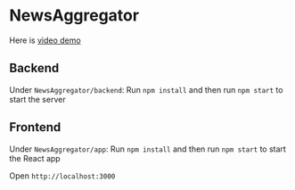 # NewsAggregator

Here is [video demo](https://www.youtube.com/watch?v=XGPLCVCgr9c)

## Backend
Under `NewsAggregator/backend`:
Run `npm install` and then run `npm start` to start the server


## Frontend
Under `NewsAggregator/app`:
Run `npm install` and then run `npm start` to start the React app

Open `http://localhost:3000`